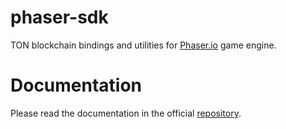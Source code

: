 # phaser-sdk

TON blockchain bindings and utilities for [Phaser.io](https://phaser.io/) game engine.

# Documentation

Please read the documentation in the official [repository](https://github.com/barinbritva/game-engines-sdk).
